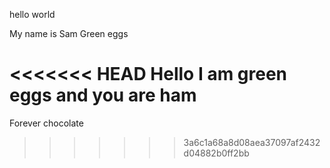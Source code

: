 hello world

My name is Sam
Green eggs 

<<<<<<< HEAD
Hello I am green eggs and you are ham 
=======
Forever chocolate
>>>>>>> 3a6c1a68a8d08aea37097af2432d04882b0ff2bb
